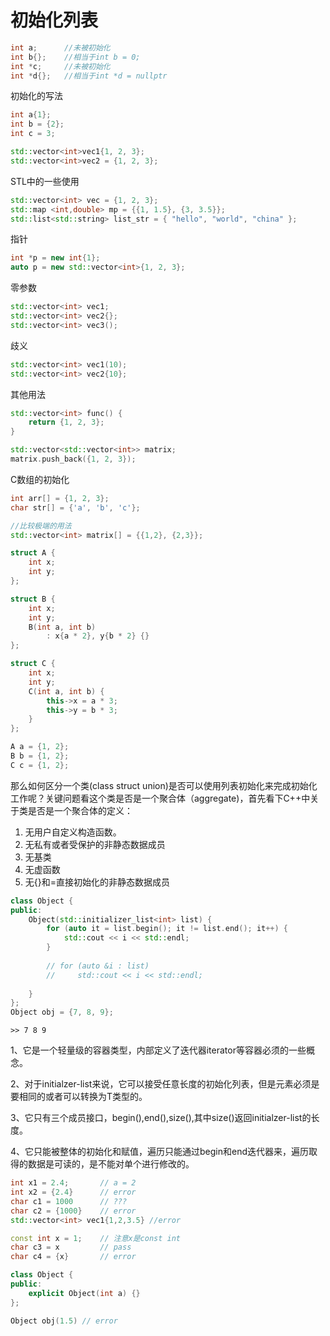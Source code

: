 # 初始化列表


```c++
int a;		//未被初始化
int b{};	//相当于int b = 0;
int *c;		//未被初始化
int *d{};	//相当于int *d = nullptr
```

初始化的写法

```c++
int a{1};
int b = {2};
int c = 3;

std::vector<int>vec1{1, 2, 3};
std::vector<int>vec2 = {1, 2, 3};
```

STL中的一些使用

```c++
std::vector<int> vec = {1, 2, 3};
std::map <int,double> mp = {{1, 1.5}, {3, 3.5}};  
std::list<std::string> list_str = { "hello", "world", "china" };  
```

指针

```c++
int *p = new int{1};
auto p = new std::vector<int>{1, 2, 3};
```

零参数

```c++
std::vector<int> vec1;
std::vector<int> vec2{};
std::vector<int> vec3();
```

歧义

```c++
std::vector<int> vec1(10);
std::vector<int> vec2{10};
```

其他用法

```c++
std::vector<int> func() {
    return {1, 2, 3};
}
```

```c++
std::vector<std::vector<int>> matrix;
matrix.push_back({1, 2, 3});
```

C数组的初始化

```c++
int arr[] = {1, 2, 3};
char str[] = {'a', 'b', 'c'};

//比较极端的用法
std::vector<int> matrix[] = {{1,2}, {2,3}};
```

```c++
struct A {
    int x;
    int y;
};

struct B {
    int x;
    int y;
    B(int a, int b)
        : x{a * 2}, y{b * 2} {}
};

struct C {
    int x;
    int y;
    C(int a, int b) {
        this->x = a * 3;
        this->y = b * 3;
    }
};

A a = {1, 2};
B b = {1, 2};
C c = {1, 2};
```

那么如何区分一个类(class struct union)是否可以使用列表初始化来完成初始化工作呢？关键问题看这个类是否是一个聚合体（aggregate)，首先看下C++中关于类是否是一个聚合体的定义：

1. 无用户自定义构造函数。
2. 无私有或者受保护的非静态数据成员
3. 无基类
4. 无虚函数
5. 无{}和=直接初始化的非静态数据成员

```c++
class Object {
public:
    Object(std::initializer_list<int> list) {
        for (auto it = list.begin(); it != list.end(); it++) {
            std::cout << i << std::endl;
        }
        
        // for (auto &i : list)
        //     std::cout << i << std::endl;
        
    }
};
Object obj = {7, 8, 9};
```

```shell
>> 7 8 9
```

1、它是一个轻量级的容器类型，内部定义了迭代器iterator等容器必须的一些概念。

2、对于initialzer-list<T>来说，它可以接受任意长度的初始化列表，但是元素必须是要相同的或者可以转换为T类型的。

3、它只有三个成员接口，begin(),end(),size(),其中size()返回initialzer-list的长度。

4、它只能被整体的初始化和赋值，遍历只能通过begin和end迭代器来，遍历取得的数据是可读的，是不能对单个进行修改的。

```c++ {
int x1 = 2.4;		// a = 2
int x2 = {2.4}		// error
char c1 = 1000		// ???
char c2 = {1000}	// error
std::vector<int> vec1{1,2,3.5} //error

const int x = 1; 	// 注意x是const int
char c3 = x 		// pass
char c4 = {x}		// error
```

```c++
class Object {
public:
    explicit Object(int a) {}
};

Object obj(1.5) // error
```

